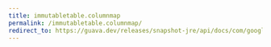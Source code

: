 ```yaml
---
title: immutabletable.columnmap
permalink: /immutabletable.columnmap/
redirect_to: https://guava.dev/releases/snapshot-jre/api/docs/com/google/common/collect/ImmutableTable.html#columnMap--
---
```


